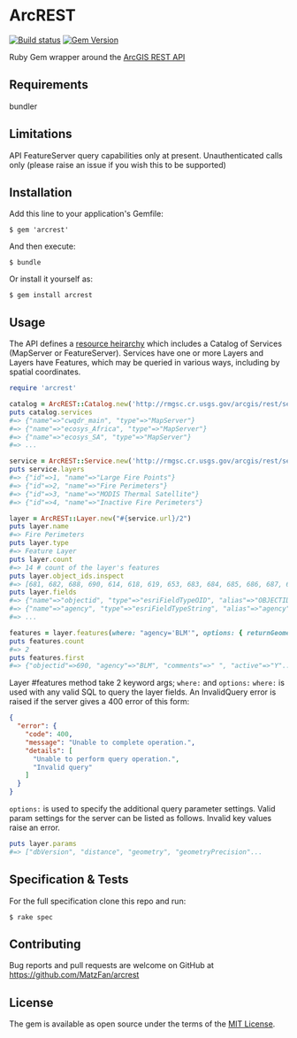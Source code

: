 # ArcREST
[![Build status](https://secure.travis-ci.org/MatzFan/ArcREST.svg)](http://travis-ci.org/MatzFan/ArcREST)
[![Gem Version](https://badge.fury.io/rb/arcrest.svg)](http://badge.fury.io/rb/arcrest)

Ruby Gem wrapper around the [ArcGIS REST API](http://services.arcgisonline.com/arcgis/sdk/rest/)

## Requirements

bundler


## Limitations

API FeatureServer query capabilities only at present. Unauthenticated calls only (please raise an issue if you wish this to be supported)


## Installation

Add this line to your application's Gemfile:

    $ gem 'arcrest'

And then execute:

    $ bundle

Or install it yourself as:

    $ gem install arcrest


## Usage

The API defines a [resource heirarchy](http://services.arcgisonline.com/arcgis/sdk/rest/#/Resource_hierarchy) which includes a Catalog of Services (MapServer or FeatureServer). Services have one or more Layers and Layers have Features, which may be queried in various ways, including by spatial coordinates.

```ruby
require 'arcrest'

catalog = ArcREST::Catalog.new('http://rmgsc.cr.usgs.gov/arcgis/rest/services')
puts catalog.services
#=> {"name"=>"cwqdr_main", "type"=>"MapServer"}
#=> {"name"=>"ecosys_Africa", "type"=>"MapServer"}
#=> {"name"=>"ecosys_SA", "type"=>"MapServer"}
#=> ...

service = ArcREST::Service.new('http://rmgsc.cr.usgs.gov/arcgis/rest/services/geomac_fires/FeatureServer')
puts service.layers
#=> {"id"=>1, "name"=>"Large Fire Points"}
#=> {"id"=>2, "name"=>"Fire Perimeters"}
#=> {"id"=>3, "name"=>"MODIS Thermal Satellite"}
#=> {"id"=>4, "name"=>"Inactive Fire Perimeters"}

layer = ArcREST::Layer.new("#{service.url}/2")
puts layer.name
#=> Fire Perimeters
puts layer.type
#=> Feature Layer
puts layer.count
#=> 14 # count of the layer's features
puts layer.object_ids.inspect
#=> [681, 682, 688, 690, 614, 618, 619, 653, 683, 684, 685, 686, 687, 689]
puts layer.fields
#=> {"name"=>"objectid", "type"=>"esriFieldTypeOID", "alias"=>"OBJECTID", "domain"=>nil, "editable"=>false, "nullable"=>false}
#=> {"name"=>"agency", "type"=>"esriFieldTypeString", "alias"=>"agency", "domain"=>nil, "editable"=>true, "nullable"=>true, "length"=>15}
#=> ...

features = layer.features(where: "agency='BLM'", options: { returnGeometry: false })
puts features.count
#=> 2
puts features.first
#=> {"objectid"=>690, "agency"=>"BLM", "comments"=>" ", "active"=>"Y"...
```

Layer #features method take 2 keyword args; ```where:``` and ```options:```
```where:``` is used with any valid SQL to query the layer fields. An InvalidQuery error is raised if the server gives a 400 error of this form:
```json
{
  "error": {
    "code": 400,
    "message": "Unable to complete operation.",
    "details": [
      "Unable to perform query operation.",
      "Invalid query"
    ]
  }
}
```

```options:``` is used to specify the additional query parameter settings. Valid param settings for the server can be listed as follows. Invalid key values raise an error.
```ruby
puts layer.params
#=> ["dbVersion", "distance", "geometry", "geometryPrecision"...
```


## Specification & Tests

For the full specification clone this repo and run:

    $ rake spec


## Contributing

Bug reports and pull requests are welcome on GitHub at https://github.com/MatzFan/arcrest


## License

The gem is available as open source under the terms of the [MIT License](http://opensource.org/licenses/MIT).

